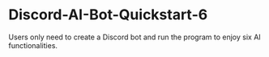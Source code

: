 # Discord-AI-Bot-Quickstart-6
Users only need to create a Discord bot and run the program to enjoy six AI functionalities.

